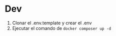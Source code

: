 


# Dev

1. Clonar el .env.template y crear el .env
2. Ejecutar el comando de ```docker composer up -d```